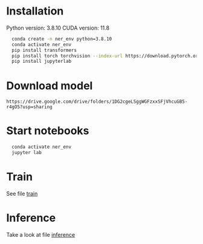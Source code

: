# Installation
Python version: 3.8.10
CUDA version: 11.8
```bash
  conda create -n ner_env python=3.8.10 
  conda activate ner_env
  pip install transformers
  pip install torch torchvision --index-url https://download.pytorch.org/whl/cu118
  pip install jupyterlab
```

# Download model
```
https://drive.google.com/drive/folders/1DG2cgeLSggWGFzxxSFjVhcuGB5-r4gO5?usp=sharing
```
# Start notebooks
```bash
  conda activate ner_env
  jupyter lab
```

# Train
See file [train](./notebooks/train.ipynb)

# Inference
Take a look at file [inference](./notebooks/inference.ipynb)

